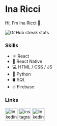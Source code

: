 # Ina Ricci 

Hi, I'm Ina Ricci 👋.

![GitHub streak stats](https://github-readme-streak-stats.herokuapp.com/?user=inadeasis)

### Skills
* ⚛️ React
* 📱 React Native
* 💻 HTML / CSS / JS
* 🐍 Python
* 🛢 SQL
* 🔥 Firebase


### Links
[<img src='https://cdn.jsdelivr.net/npm/simple-icons@3.0.1/icons/linkedin.svg' alt='linkedin' height='40'>](https://www.linkedin.com/in/inadeasis/)  [<img src='https://cdn.jsdelivr.net/npm/simple-icons@3.0.1/icons/instagram.svg' alt='instagram' height='40'>](https://www.instagram.com/inariccii/) [<img src='https://cdn.jsdelivr.net/npm/simple-icons@3.0.1/icons/twitter.svg' alt='linkedin' height='40'>](https://www.twitter.com/496e61)

